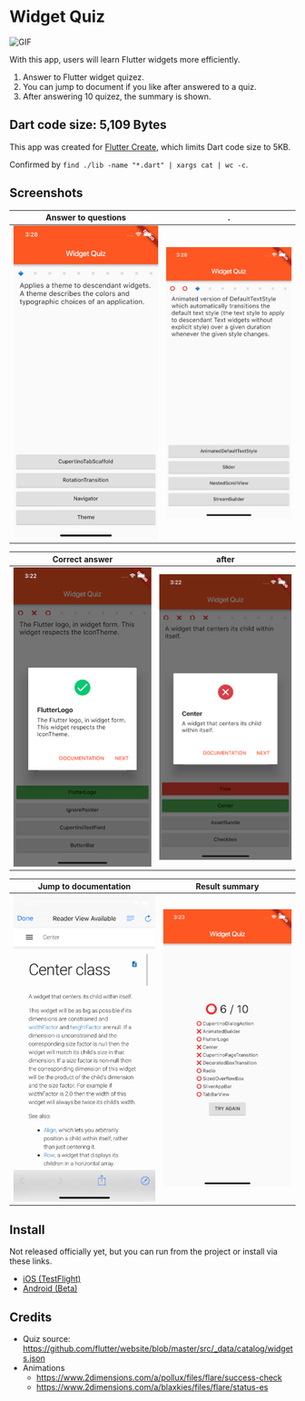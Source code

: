 # Widget Quiz

![GIF](screenshots/quiz.gif)

With this app, users will learn Flutter widgets more efficiently.

1. Answer to Flutter widget quizez.
2. You can jump to document if you like after answered to a quiz.
3. After answering 10 quizez, the summary is shown.

## Dart code size: 5,109 Bytes

This app was created for [Flutter Create](https://flutter.dev/create), which limits Dart code size to 5KB.

Confirmed by `find ./lib -name "*.dart" | xargs cat | wc -c`.

## Screenshots

Answer to questions | .
--- | --
![Answer to questions](screenshots/1.png) | ![Answer to questions](screenshots/2.png)

Correct answer | after
--- | --
![Correct answer](screenshots/3.png) | ![Incorrect answer](screenshots/4.png)

Jump to documentation | Result summary
--- | --
![Jump to documentation](screenshots/5.png) | ![Result summary](screenshots/6.png)

## Install

Not released officially yet, but you can run from the project or install via these links.

- [iOS (TestFlight)](https://testflight.apple.com/join/lv0nu3lw)
- [Android (Beta)](https://play.google.com/apps/testing/com.mono0926.widgetquiz)

## Credits

- Quiz source: https://github.com/flutter/website/blob/master/src/_data/catalog/widgets.json
- Animations
    - https://www.2dimensions.com/a/pollux/files/flare/success-check
    - https://www.2dimensions.com/a/blaxkies/files/flare/status-es
